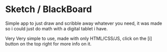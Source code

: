 # Sketch / BlackBoard

Simple app to just draw and scribble away whatever you need, it was made so i could just do math with a digital tablet i have.

Very Very simple to use, made with only HTML/CSS/JS, click on the [i] button on the top right for more info on it.
